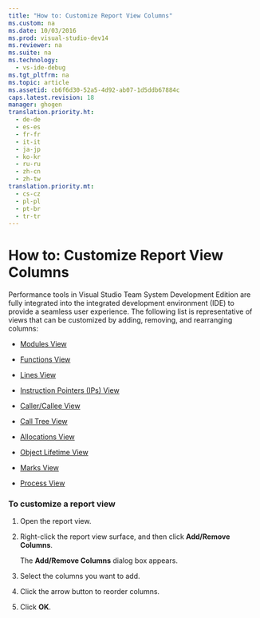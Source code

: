 ```yaml
---
title: "How to: Customize Report View Columns"
ms.custom: na
ms.date: 10/03/2016
ms.prod: visual-studio-dev14
ms.reviewer: na
ms.suite: na
ms.technology: 
  - vs-ide-debug
ms.tgt_pltfrm: na
ms.topic: article
ms.assetid: cb6f6d30-52a5-4d92-ab07-1d5ddb67884c
caps.latest.revision: 18
manager: ghogen
translation.priority.ht: 
  - de-de
  - es-es
  - fr-fr
  - it-it
  - ja-jp
  - ko-kr
  - ru-ru
  - zh-cn
  - zh-tw
translation.priority.mt: 
  - cs-cz
  - pl-pl
  - pt-br
  - tr-tr
---
```

# How to: Customize Report View Columns
Performance tools in Visual Studio Team System Development Edition  are fully integrated into the integrated development environment (IDE) to provide a seamless user experience. The following list is representative of views that can be customized by adding, removing, and rearranging columns:  
  
-   [Modules View](../VS_IDE/Modules-View.md)  
  
-   [Functions View](../VS_IDE/Functions-View.md)  
  
-   [Lines View](../VS_IDE/Lines-View.md)  
  
-   [Instruction Pointers (IPs) View](../VS_IDE/Instruction-Pointers--IPs--View.md)  
  
-   [Caller/Callee View](../VS_IDE/Caller-Callee-View.md)  
  
-   [Call Tree View](../VS_IDE/Call-Tree-View.md)  
  
-   [Allocations View](../VS_IDE/.NET-Memory-Allocations-View.md)  
  
-   [Object Lifetime View](../VS_IDE/Object-Lifetime-View.md)  
  
-   [Marks View](../VS_IDE/Marks-View.md)  
  
-   [Process View](../VS_IDE/Process-View.md)  
  
### To customize a report view  
  
1.  Open the report view.  
  
2.  Right-click the report view surface, and then click **Add/Remove Columns**.  
  
     The **Add/Remove Columns** dialog box appears.  
  
3.  Select the columns you want to add.  
  
4.  Click the arrow button to reorder columns.  
  
5.  Click **OK**.